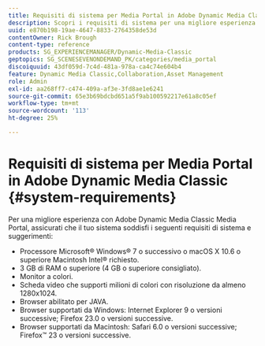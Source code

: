 ```yaml
---
title: Requisiti di sistema per Media Portal in Adobe Dynamic Media Classic
description: Scopri i requisiti di sistema per una migliore esperienza nell’utilizzo di Media Portal in Adobe Dynamic Media Classic.
uuid: e870b198-19ae-4647-8833-2764358de53d
contentOwner: Rick Brough
content-type: reference
products: SG_EXPERIENCEMANAGER/Dynamic-Media-Classic
geptopics: SG_SCENESEVENONDEMAND_PK/categories/media_portal
discoiquuid: 43df059d-7c4d-481a-978a-ca4c74e604b4
feature: Dynamic Media Classic,Collaboration,Asset Management
role: Admin
exl-id: aa268ff7-c474-409a-af3e-3fd8ae1e6241
source-git-commit: 65e3b69bdcbd651a5f9ab100592217e61a8c05ef
workflow-type: tm+mt
source-wordcount: '113'
ht-degree: 25%

---
```


# Requisiti di sistema per Media Portal in Adobe Dynamic Media Classic {#system-requirements}

Per una migliore esperienza con Adobe Dynamic Media Classic Media Portal, assicurati che il tuo sistema soddisfi i seguenti requisiti di sistema e suggerimenti:

* Processore Microsoft® Windows® 7 o successivo o macOS X 10.6 o superiore Macintosh Intel® richiesto.
* 3 GB di RAM o superiore (4 GB o superiore consigliato).
* Monitor a colori.
* Scheda video che supporti milioni di colori con risoluzione da almeno 1280x1024.
* Browser abilitato per JAVA.
* Browser supportati da Windows: Internet Explorer 9 o versioni successive; Firefox 23.0 o versioni successive.
* Browser supportati da Macintosh: Safari 6.0 o versioni successive; Firefox™ 23 o versioni successive.
